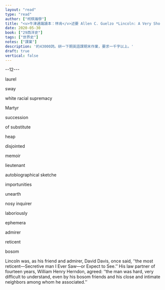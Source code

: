 ```yaml
---
layout: "read"
type: "read"
author: ["柯棋瀚學"]
title: "<v>牛津通識讀本：林肯</v>述要 Allen C. Guelzo *Lincoln: A Very Short Introduction*"
date: 2020-05-30
book: ["29西洋史"]
tags: ["世界史"]
notes: ["課業"]
description: '約43000詞。研一下期英語課期末作業，要求一千字以上。'
draft: true
vertical: false
---
```


--12---

laurel

sway

white racial supremacy

Martyr 

succession

of substitute

heap

disjointed

memoir

lieutenant

autobiographical sketche

importunities

unearth

nosy inquirer

laboriously

ephemera

admirer

reticent

bosom

Lincoln was, as his friend and admirer, David Davis, once said, ‘‘the most reticent—Secretive man I Ever Saw—or Expect to See.’’ His law partner of fourteen years, William Henry Herndon, agreed: ‘‘the man was hard, very difficult to understand, even by his bosom friends and his close and intimate neighbors among whom he associated.’’

















